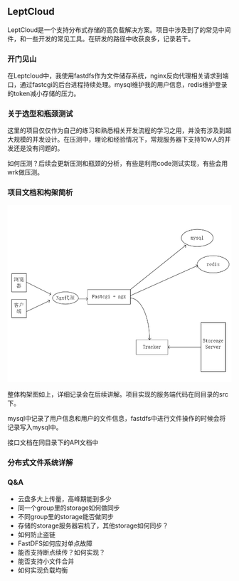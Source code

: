## LeptCloud

LeptCloud是一个支持分布式存储的高负载解决方案。项目中涉及到了的常见中间件，和一些开发的常见工具。在研发的路径中收获良多，记录若干。

### 开门见山

在Leptcloud中，我使用fastdfs作为文件储存系统，nginx反向代理相关请求到端口，通过fastcgi的后台进程持续处理。mysql维护我的用户信息，redis维护登录的token减小存储的压力。

### 关于选型和瓶颈测试

这里的项目仅仅作为自己的练习和熟悉相关开发流程的学习之用，并没有涉及到超大规模的并发设计。在压测中，理论和经验情况下，常规服务器下支持10w人的并发还是没有问题的。

如何压测？后续会更新压测和瓶颈的分析，有些是利用code测试实现，有些会用wrk做压测。

### 项目文档和构架简析

![构架图](./pic/1.png)

整体构架图如上，详细记录会在后续讲解。项目实现的服务端代码在同目录的src下。

mysql中记录了用户信息和用户的文件信息，fastdfs中进行文件操作的时候会将记录写入mysql中。

接口文档在同目录下的API文档中

### 分布式文件系统详解

 

### Q&A

+ 云盘多⼤上传量，⾼峰期能到多少
+ 同⼀个group⾥的storage如何做同步
+ 不同group⾥的storage能否做同步
+ 存储的storage服务器宕机了，其他storage如何同步？
+ 如何防⽌盗链
+ FastDFS如何应对单点故障
+ 能否⽀持断点续传？如何实现？
+ 能否⽀持⼩⽂件合并
+ 如何实现负载均衡

